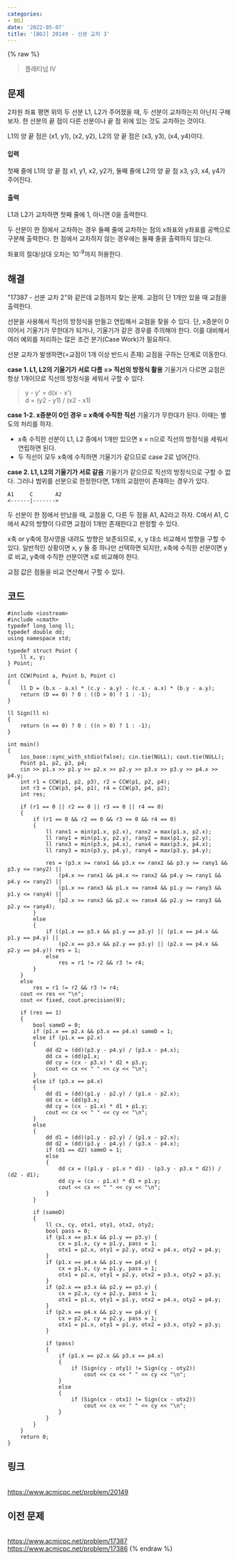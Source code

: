 ```yaml
---
categories:
- BOJ
date: '2022-05-07'
title: '[BOJ] 20149 - 선분 교차 3'
---
```


{% raw %}
> 플래티넘 IV<br>

## 문제
2차원 좌표 평면 위의 두 선분 L1, L2가 주어졌을 때, 두 선분이 교차하는지 아닌지 구해보자. 한 선분의 끝 점이 다른 선분이나 끝 점 위에 있는 것도 교차하는 것이다.

L1의 양 끝 점은 (x1, y1), (x2, y2), L2의 양 끝 점은 (x3, y3), (x4, y4)이다.

#### 입력
첫째 줄에 L1의 양 끝 점 x1, y1, x2, y2가, 둘째 줄에 L2의 양 끝 점 x3, y3, x4, y4가 주어진다.

#### 출력
L1과 L2가 교차하면 첫째 줄에 1, 아니면 0을 출력한다.

두 선분이 한 점에서 교차하는 경우 둘째 줄에 교차하는 점의 x좌표와 y좌표를 공백으로 구분해 출력한다. 한 점에서 교차하지 않는 경우에는 둘째 줄을 출력하지 않는다.

좌표의 절대/상대 오차는 10<sup>-9</sup>까지 허용한다.

## 해결
"17387 - 선분 교차 2"와 같은데 교점까지 찾는 문제. 교점이 단 1개만 있을 때 교점을 출력한다.

선분을 사용해서 직선의 방정식을 만들고 연립해서 교점을 찾을 수 있다. 단, x증분이 0이어서 기울기가 무한대가 되거나, 기울기가 같은 경우를 주의해야 한다. 이를 대비해서 여러 예외를 처리하는 많은 조건 분기(Case Work)가 필요하다.

선분 교차가 발생하면(=교점이 1개 이상 반드시 존재) 교점을 구하는 단계로 이동한다.

**case 1. L1, L2의 기울기가 서로 다름 => 직선의 방정식 활용**
기울기가 다르면 교점은 항상 1개이므로 직선의 방정식을 세워서 구할 수 있다.
> y - y' = d(x - x')<br>
> d = (y2 - y1) / (x2 - x1)<br>

**case 1-2. x증분이 0인 경우 = x축에 수직한 직선**
기울기가 무한대가 된다. 이때는 별도의 처리를 하자.

- x축 수직한 선분이 L1, L2 중에서 1개만 있으면 x = n으로 직선의 방정식을 세워서 연립하면 된다.
- 두 직선이 모두 x축에 수직하면 기울기가 같으므로 case 2로 넘어간다.

**case 2. L1, L2의 기울기가 서로 같음**
기울기가 같으므로 직선의 방정식으로 구할 수 없다. 그러나 범위를 선분으로 한정한다면, 1개의 교점만이 존재하는 경우가 있다.
```
A1     C       A2
<------|------->
```
두 선분이 한 점에서 만났을 때, 교점을 C, 다른 두 점을 A1, A2라고 하자. C에서 A1, C에서 A2의 방향이 다르면 교점이 1개만 존재한다고 판정할 수 있다.

x축 or y축에 정사영을 내려도 방향은 보존되므로, x, y 대소 비교해서 방향을 구할 수 있다. 일반적인 상황이면 x, y 둘 중 하나만 선택하면 되지만, x축에 수직한 선분이면 y로 비교, y축에 수직한 선분이면 x로 비교해야 한다.

교점 값은 점들을 비교 연산해서 구할 수 있다.

## 코드
```
#include <iostream>
#include <cmath>
typedef long long ll;
typedef double dd;
using namespace std;

typedef struct Point {
	ll x, y;
} Point;

int CCW(Point a, Point b, Point c)
{
	ll D = (b.x - a.x) * (c.y - a.y) - (c.x - a.x) * (b.y - a.y);
	return (D == 0) ? 0 : ((D > 0) ? 1 : -1);
}

ll Sign(ll n)
{
	return (n == 0) ? 0 : ((n > 0) ? 1 : -1);
}

int main()
{
	ios_base::sync_with_stdio(false); cin.tie(NULL); cout.tie(NULL);
	Point p1, p2, p3, p4;
	cin >> p1.x >> p1.y >> p2.x >> p2.y >> p3.x >> p3.y >> p4.x >> p4.y;
	int r1 = CCW(p1, p2, p3), r2 = CCW(p1, p2, p4);
	int r3 = CCW(p3, p4, p1), r4 = CCW(p3, p4, p2);
	int res;

	if (r1 == 0 || r2 == 0 || r3 == 0 || r4 == 0)
	{
		if (r1 == 0 && r2 == 0 && r3 == 0 && r4 == 0)
		{
			ll ranx1 = min(p1.x, p2.x), ranx2 = max(p1.x, p2.x);
			ll rany1 = min(p1.y, p2.y), rany2 = max(p1.y, p2.y);
			ll ranx3 = min(p3.x, p4.x), ranx4 = max(p3.x, p4.x);
			ll rany3 = min(p3.y, p4.y), rany4 = max(p3.y, p4.y);

			res = (p3.x >= ranx1 && p3.x <= ranx2 && p3.y >= rany1 && p3.y <= rany2) ||
				(p4.x >= ranx1 && p4.x <= ranx2 && p4.y >= rany1 && p4.y <= rany2) ||
				(p1.x >= ranx3 && p1.x <= ranx4 && p1.y >= rany3 && p1.y <= rany4) ||
				(p2.x >= ranx3 && p2.x <= ranx4 && p2.y >= rany3 && p2.y <= rany4);
		}
		else
		{
			if ((p1.x == p3.x && p1.y == p3.y) || (p1.x == p4.x && p1.y == p4.y) ||
				(p2.x == p3.x && p2.y == p3.y) || (p2.x == p4.x && p2.y == p4.y)) res = 1;
			else
				res = r1 != r2 && r3 != r4;
		}
	}
	else
		res = r1 != r2 && r3 != r4;
	cout << res << "\n";
	cout << fixed, cout.precision(9);

	if (res == 1)
	{
		bool sameD = 0;
		if (p1.x == p2.x && p3.x == p4.x) sameD = 1;
		else if (p1.x == p2.x)
		{
			dd d2 = (dd)(p3.y - p4.y) / (p3.x - p4.x);
			dd cx = (dd)p1.x;
			dd cy = (cx - p3.x) * d2 + p3.y;
			cout << cx << " " << cy << "\n";
		}
		else if (p3.x == p4.x)
		{
			dd d1 = (dd)(p1.y - p2.y) / (p1.x - p2.x);
			dd cx = (dd)p3.x;
			dd cy = (cx - p1.x) * d1 + p1.y;
			cout << cx << " " << cy << "\n";
		}
		else
		{
			dd d1 = (dd)(p1.y - p2.y) / (p1.x - p2.x);
			dd d2 = (dd)(p3.y - p4.y) / (p3.x - p4.x);
			if (d1 == d2) sameD = 1;
			else
			{
				dd cx = ((p1.y - p1.x * d1) - (p3.y - p3.x * d2)) / (d2 - d1);
				dd cy = (cx - p1.x) * d1 + p1.y;
				cout << cx << " " << cy << "\n";
			}
		}

		if (sameD)
		{
			ll cx, cy, otx1, oty1, otx2, oty2;
			bool pass = 0;
			if (p1.x == p3.x && p1.y == p3.y) {
				cx = p1.x, cy = p1.y, pass = 1;
				otx1 = p2.x, oty1 = p2.y, otx2 = p4.x, oty2 = p4.y;
			}
			if (p1.x == p4.x && p1.y == p4.y) {
				cx = p1.x, cy = p1.y, pass = 1;
				otx1 = p2.x, oty1 = p2.y, otx2 = p3.x, oty2 = p3.y;
			}
			if (p2.x == p3.x && p2.y == p3.y) {
				cx = p2.x, cy = p2.y, pass = 1;
				otx1 = p1.x, oty1 = p1.y, otx2 = p4.x, oty2 = p4.y;
			}
			if (p2.x == p4.x && p2.y == p4.y) {
				cx = p2.x, cy = p2.y, pass = 1;
				otx1 = p1.x, oty1 = p1.y, otx2 = p3.x, oty2 = p3.y;
			}

			if (pass)
			{
				if (p1.x == p2.x && p3.x == p4.x)
				{
					if (Sign(cy - oty1) != Sign(cy - oty2))
						cout << cx << " " << cy << "\n";
				}
				else
				{
					if (Sign(cx - otx1) != Sign(cx - otx2))
						cout << cx << " " << cy << "\n";
				}
			}
		}
	}
	return 0;
}
```

## 링크
<br>https://www.acmicpc.net/problem/20149

## 이전 문제
<br>https://www.acmicpc.net/problem/17387
<br>https://www.acmicpc.net/problem/17386
{% endraw %}